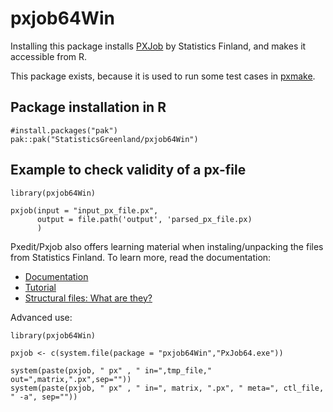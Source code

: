 # pxjob64Win

Installing this package installs [PXJob](https://www.stat.fi/tup/tilastotietokannat/px-tuoteperhe_en.html) by Statistics Finland, and makes it accessible from R.

This package exists, because it is used to run some test cases in [pxmake](https://github.com/StatisticsGreenland/pxmake).

## Package installation in R

    #install.packages("pak")
    pak::pak("StatisticsGreenland/pxjob64Win")

## Example to check validity of a px-file

    library(pxjob64Win)

    pxjob(input = "input_px_file.px", 
          output = file.path('output', 'parsed_px_file.px)
          )

Pxedit/Pxjob also offers learning material when instaling/unpacking the files from Statistics Finland. To learn more, read the documentation:

- [Documentation](inst/PxJob_en_40.pdf)  
- [Tutorial](inst/PxEdit_40_6_PX-Job_en.pdf)  
- [Structural files: What are they?](inst/PxEdit_40_5_Structural_tables_en.pdf)  

Advanced use:

    library(pxjob64Win)

    pxjob <- c(system.file(package = "pxjob64Win","PxJob64.exe"))

    system(paste(pxjob, " px" , " in=",tmp_file," out=",matrix,".px",sep=""))
    system(paste(pxjob, " px" , " in=", matrix, ".px", " meta=", ctl_file, " -a", sep=""))
